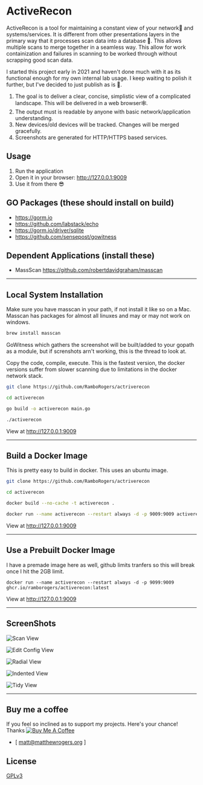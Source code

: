 # ActiveRecon

ActiveRecon is a tool for maintaining a constant view of your network📡 and systems/services.  It is different from other presentations layers in the primary way that it processes scan data into a database 💼.  This allows multiple scans to merge together in a seamless way.  This allow for work containization and failures in scanning to be worked through without scrapping good scan data.

I started this project early in 2021 and haven't done much with it as its functional enough for my own internal lab usage.  I keep waiting to polish it further, but I've decided to just publish as is 🚀.  

1. The goal is to deliver a clear, concise, simplistic view of a complicated landscape. This will be delivered in a web browser🕸.
2. The output must is readable by anyone with basic network/application understanding.
4. New devices/old devices will be tracked.  Changes will be merged gracefully.
5. Screenshots are generated for HTTP/HTTPS based services.

## Usage
1. Run the application
2. Open it in your browser: http://127.0.0.1:9009
3. Use it from there 😎


## GO Packages (these should install on build)
* https://gorm.io
* https://github.com/labstack/echo 
* https://gorm.io/driver/sqlite
* https://github.com/sensepost/gowitness

## Dependent Applications (install these)
 * MassScan https://github.com/robertdavidgraham/masscan
---

## Local System Installation
Make sure you have masscan in your path, if not install it like so on a Mac.  Masscan has packages for almost all linuxes and may or may not work on windows.
```bash
brew install masscan
```
GoWitness which gathers the screenshot will be built/added to your gopath as a module, but if screnshots arn't working, this is the thread to look at.

Copy the code, compile, execute.  This is the fastest version, the docker versions suffer from slower scanning due to limitations in the docker network stack.

```bash
git clone https://github.com/RamboRogers/actriverecon

cd activerecon

go build -o activerecon main.go

./activerecon
```
View at http://127.0.0.1:9009

---
## Build a Docker Image
This is pretty easy to build in docker. This uses an ubuntu image.
```bash
git clone https://github.com/RamboRogers/actriverecon

cd activerecon

docker build --no-cache -t activerecon .

docker run --name activerecon --restart always -d -p 9009:9009 activerecon
```
View at http://127.0.0.1:9009

---

## Use a Prebuilt Docker Image

I have a premade image here as well, github limits tranfers so this will break once I hit the 2GB limit.

```
docker run --name activerecon --restart always -d -p 9099:9009 ghcr.io/ramborogers/activerecon:latest
```

View at http://127.0.0.1:9009

---
## ScreenShots
![Scan View](views/ScanView.png)

![Edit Config View](views/EditConfigView.png)

![Radial View](views/RadialView.png)

![Indented View](views/IndentedView.png)

![Tidy View](views/TidyView.png)

---

## Buy me a coffee
If you feel so inclined as to support my projects. Here's your chance! Thanks 
<a href="https://www.buymeacoffee.com/matthewrogers" target="_blank"><img src="https://www.buymeacoffee.com/assets/img/custom_images/orange_img.png" alt="Buy Me A Coffee" style="height: auto !important;width: auto !important;" ></a>
- [ matt@matthewrogers.org ]

## License
[GPLv3](https://choosealicense.com/licenses/agpl-3.0/)